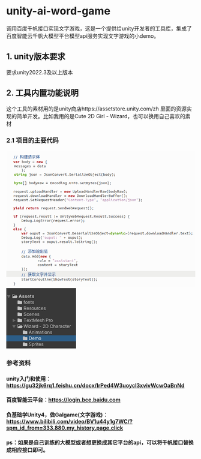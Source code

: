 # unity-ai-word-game
调用百度千帆接口实现文字游戏，这是一个提供给unity开发者的工具库，集成了百度智能云千帆大模型平台模型api服务实现文字游戏的小demo。
## 1. unity版本要求

要求unity2022.3及以上版本

## 2. 工具内置功能说明
这个工具的素材用的是unity商店https://assetstore.unity.com/zh
里面的资源实现的简单开发。比如我用的是Cute 2D Girl - Wizard，也可以换用自己喜欢的素材

### 2.1 项目的主要代码
![image](https://github.com/misener7/unity-ai-word-game/blob/main/%E6%8E%A5%E5%8F%A3%E8%B0%83%E7%94%A8.png)
![image](https://github.com/misener7/unity-ai-word-game/blob/main/%E9%A1%B9%E7%9B%AE%E7%9B%AE%E5%BD%95.png)

### 参考资料
#### unity入门和使用：https://gu32jk6rq1.feishu.cn/docx/IrPed4W3uoycl3xvivWcwOaBnNd
#### 百度智能云平台：https://login.bce.baidu.com
#### 负基础学Unity4，做Galgame(文字游戏)：https://www.bilibili.com/video/BV1u44y1g7WC/?spm_id_from=333.880.my_history.page.click

#### ps：如果是自己训练的大模型或者想更换成其它平台的api，可以将千帆接口替换成相应接口即可。


